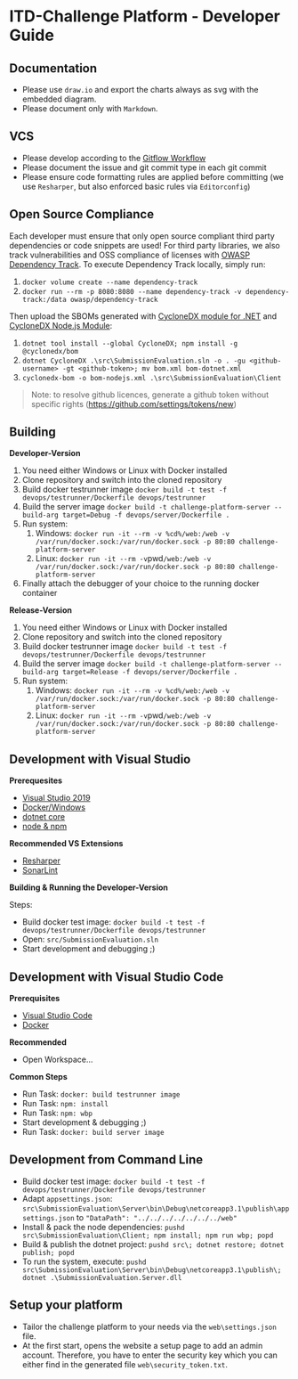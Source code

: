 ITD-Challenge Platform - Developer Guide
========================

Documentation
---------------------

- Please use `draw.io` and export the charts always as svg with the embedded diagram.
- Please document only with `Markdown`.

VCS
---------------------

- Please develop according to the [Gitflow Workflow](https://www.atlassian.com/git/tutorials/comparing-workflows/gitflow-workflow)
- Please document the issue and git commit type in each git commit
- Please ensure code formatting rules are applied before committing (we use `Resharper`, but also enforced basic rules via `Editorconfig`)

Open Source Compliance
---------------------

Each developer must ensure that only open source compliant third party dependencies or code snippets are used!
For third party libraries, we also track vulnerabilities and OSS compliance of licenses with [OWASP Dependency Track](https://docs.dependencytrack.org/).
To execute Dependency Track locally, simply run:

1. `docker volume create --name dependency-track`
2. `docker run --rm -p 8080:8080 --name dependency-track -v dependency-track:/data owasp/dependency-track`

Then upload the SBOMs generated with [CycloneDX module for .NET](https://github.com/CycloneDX/cyclonedx-dotnet) and [CycloneDX Node.js Module](https://www.npmjs.com/package/@cyclonedx/bom):

1. `dotnet tool install --global CycloneDX; npm install -g @cyclonedx/bom`
2. `dotnet CycloneDX .\src\SubmissionEvaluation.sln -o . -gu <github-username> -gt <github-token>; mv bom.xml bom-dotnet.xml`
3. `cyclonedx-bom -o bom-nodejs.xml .\src\SubmissionEvaluation\Client`

> Note: to resolve github licences, generate a github token without specific rights (<https://github.com/settings/tokens/new>)

Building
---------------------

**Developer-Version**

1. You need either Windows or Linux with Docker installed
2. Clone repository and switch into the cloned repository
3. Build docker testrunner image `docker build -t test -f devops/testrunner/Dockerfile devops/testrunner`
4. Build the server image `docker build -t challenge-platform-server --build-arg target=Debug -f devops/server/Dockerfile .`
5. Run system:
   1. Windows: `docker run -it --rm -v %cd%/web:/web -v /var/run/docker.sock:/var/run/docker.sock -p 80:80 challenge-platform-server`
   2. Linux:   `docker run -it --rm -v`pwd`/web:/web -v /var/run/docker.sock:/var/run/docker.sock -p 80:80 challenge-platform-server`
6. Finally attach the debugger of your choice to the running docker container

**Release-Version**

1. You need either Windows or Linux with Docker installed
2. Clone repository and switch into the cloned repository
3. Build docker testrunner image `docker build -t test -f devops/testrunner/Dockerfile devops/testrunner`
4. Build the server image `docker build -t challenge-platform-server --build-arg target=Release -f devops/server/Dockerfile .`
5. Run system:
   1. Windows: `docker run -it --rm -v %cd%/web:/web -v /var/run/docker.sock:/var/run/docker.sock -p 80:80 challenge-platform-server`
   2. Linux:   `docker run -it --rm -v`pwd`/web:/web -v /var/run/docker.sock:/var/run/docker.sock -p 80:80 challenge-platform-server`

Development with Visual Studio
---------------------

**Prerequesites**

- [Visual Studio 2019](https://www.visualstudio.com/de/downloads)
- [Docker/Windows](https://docs.docker.com/docker-for-windows/install/)
- [dotnet core](https://dotnet.microsoft.com/download/dotnet)
- [node & npm](https://nodejs.org/)

**Recommended VS Extensions**

- [Resharper](https://www.jetbrains.com/resharper/)
- [SonarLint](https://www.sonarlint.org/)

**Building & Running the Developer-Version**

Steps:

- Build docker test image:              `docker build -t test -f devops/testrunner/Dockerfile devops/testrunner`
- Open:                                 `src/SubmissionEvaluation.sln`
- Start development and debugging ;)

Development with Visual Studio Code
---------------------

**Prerequisites**

- [Visual Studio Code](https://www.visualstudio.com/de/downloads)
- [Docker](https://docs.docker.com/engine/install/)

**Recommended**
- Open Workspace...

**Common Steps**
- Run Task:                            `docker: build testrunner image`
- Run Task:                            `npm: install`
- Run Task:                            `npm: wbp`
- Start development & debugging ;)
- Run Task:                            `docker: build server image`

Development from Command Line
---------------------

- Build docker test image:              `docker build -t test -f devops/testrunner/Dockerfile devops/testrunner`
- Adapt `appsettings.json`:             `src\SubmissionEvaluation\Server\bin\Debug\netcoreapp3.1\publish\appsettings.json` to `"DataPath": "../../../../../../../web"`
- Install & pack the node dependencies: `pushd src\SubmissionEvaluation\Client; npm install; npm run wbp; popd`
- Build & publish the dotnet project:   `pushd src\; dotnet restore; dotnet publish; popd`
- To run the system, execute:           `pushd src\SubmissionEvaluation\Server\bin\Debug\netcoreapp3.1\publish\; dotnet .\SubmissionEvaluation.Server.dll`

Setup your platform
---------------------

- Tailor the challenge platform to your needs via the `web\settings.json` file.
- At the first start, opens the website a setup page to add an admin account.
  Therefore, you have to enter the security key which you can either find in the generated file `web\security_token.txt`.
